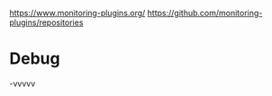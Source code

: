 https://www.monitoring-plugins.org/
https://github.com/monitoring-plugins/repositories

# Debug
-vvvvv

